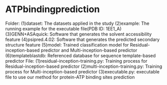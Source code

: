 # ATPbindingprediction
Folder:
(1)dataset: The datasets applied in the study
(2)example: The running example for the executable file(PDB ID: 1EE1_A)
(3)GENN+ASAquick: Software that generates the solvent accessibility feature
(4)psipred.4.02: Software that generates the predicted secondary structure feature
(5)model: Trained classification model for Residual-inception-based predictor and Multi-inception-based predictor
(6)templateblastdb: Referenced database for sequence template-based predictor
File:
(1)residual-inception-training.py: Training process for Residual-inception-based predictor
(2)multi-inception-training.py: Training process for Multi-inception-based predictor
(3)executable.py: executable file to use our method for protein-ATP binding sites prediction
